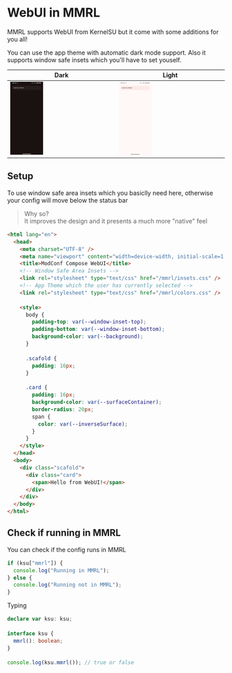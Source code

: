 # WebUI in MMRL

MMRL supports WebUI from KernelSU but it come with some additions for you all!

You can use the app theme with automatic dark mode support. Also it supports window safe insets which you'll have to set youself.

| Dark                                                     | Light                                                     |
| -------------------------------------------------------- | --------------------------------------------------------- |
| <img src="../assets/webui/webui-dark.png" width="32%" /> | <img src="../assets/webui/webui-light.png" width="32%" /> |

## Setup

To use window safe area insets which you basiclly need here, otherwise your config will move below the status bar

> Why so?  
> It improves the design and it presents a much more "native" feel

```html
<html lang="en">
  <head>
    <meta charset="UTF-8" />
    <meta name="viewport" content="width=device-width, initial-scale=1.0" />
    <title>ModConf Compose WebUI</title>
    <!-- Window Safe Area Insets -->
    <link rel="stylesheet" type="text/css" href="/mmrl/insets.css" />
    <!-- App Theme which the user has currently selected -->
    <link rel="stylesheet" type="text/css" href="/mmrl/colors.css" />

    <style>
      body {
        padding-top: var(--window-inset-top);
        padding-bottom: var(--window-inset-bottom);
        background-color: var(--background);
      }

      .scafold {
        padding: 16px;
      }

      .card {
        padding: 16px;
        background-color: var(--surfaceContainer);
        border-radius: 20px;
        span {
          color: var(--inverseSurface);
        }
      }
    </style>
  </head>
  <body>
    <div class="scafold">
      <div class="card">
        <span>Hello from WebUI!</span>
      </div>
    </div>
  </body>
</html>
```

## Check if running in MMRL

You can check if the config runs in MMRL

```js
if (ksu["mmrl"]) {
  console.log("Running in MMRL");
} else {
  console.log("Running not in MMRL");
}
```

Typing

```ts
declare var ksu: ksu;

interface ksu {
  mmrl(): boolean;
}

console.log(ksu.mmrl()); // true or false
```
